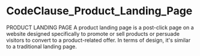 # CodeClause_Product_Landing_Page
PRODUCT LANDING PAGE     A product landing page is a post-click page on a website designed specifically to promote or sell products or persuade visitors to convert to a product-related offer. In terms of design, it's similar to a traditional landing page.
